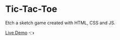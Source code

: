 # Tic-Tac-Toe

Etch a sketch game created with HTML, CSS and JS.

[Live Demo](https://llpingll.github.io/tic-tac-toe/) :point_left: